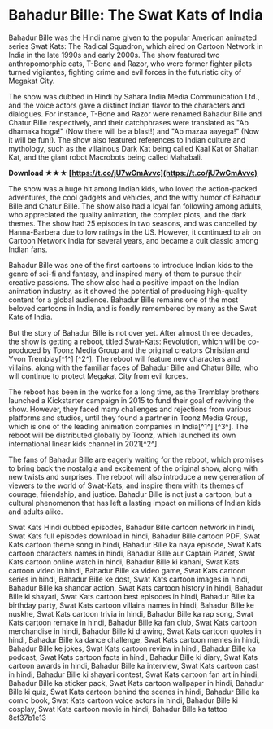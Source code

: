 # Bahadur Bille: The Swat Kats of India
 
Bahadur Bille was the Hindi name given to the popular American animated series Swat Kats: The Radical Squadron, which aired on Cartoon Network in India in the late 1990s and early 2000s. The show featured two anthropomorphic cats, T-Bone and Razor, who were former fighter pilots turned vigilantes, fighting crime and evil forces in the futuristic city of Megakat City.
 
The show was dubbed in Hindi by Sahara India Media Communication Ltd., and the voice actors gave a distinct Indian flavor to the characters and dialogues. For instance, T-Bone and Razor were renamed Bahadur Bille and Chatur Bille respectively, and their catchphrases were translated as "Ab dhamaka hoga!" (Now there will be a blast!) and "Ab mazaa aayega!" (Now it will be fun!). The show also featured references to Indian culture and mythology, such as the villainous Dark Kat being called Kaal Kat or Shaitan Kat, and the giant robot Macrobots being called Mahabali.
 
**Download ★★★ [https://t.co/jU7wGmAvvc](https://t.co/jU7wGmAvvc)**


 
The show was a huge hit among Indian kids, who loved the action-packed adventures, the cool gadgets and vehicles, and the witty humor of Bahadur Bille and Chatur Bille. The show also had a loyal fan following among adults, who appreciated the quality animation, the complex plots, and the dark themes. The show had 25 episodes in two seasons, and was cancelled by Hanna-Barbera due to low ratings in the US. However, it continued to air on Cartoon Network India for several years, and became a cult classic among Indian fans.
 
Bahadur Bille was one of the first cartoons to introduce Indian kids to the genre of sci-fi and fantasy, and inspired many of them to pursue their creative passions. The show also had a positive impact on the Indian animation industry, as it showed the potential of producing high-quality content for a global audience. Bahadur Bille remains one of the most beloved cartoons in India, and is fondly remembered by many as the Swat Kats of India.
  
But the story of Bahadur Bille is not over yet. After almost three decades, the show is getting a reboot, titled Swat-Kats: Revolution, which will be co-produced by Toonz Media Group and the original creators Christian and Yvon Tremblay[^1^] [^2^]. The reboot will feature new characters and villains, along with the familiar faces of Bahadur Bille and Chatur Bille, who will continue to protect Megakat City from evil forces.
 
The reboot has been in the works for a long time, as the Tremblay brothers launched a Kickstarter campaign in 2015 to fund their goal of reviving the show. However, they faced many challenges and rejections from various platforms and studios, until they found a partner in Toonz Media Group, which is one of the leading animation companies in India[^1^] [^3^]. The reboot will be distributed globally by Toonz, which launched its own international linear kids channel in 2021[^2^].
 
The fans of Bahadur Bille are eagerly waiting for the reboot, which promises to bring back the nostalgia and excitement of the original show, along with new twists and surprises. The reboot will also introduce a new generation of viewers to the world of Swat-Kats, and inspire them with its themes of courage, friendship, and justice. Bahadur Bille is not just a cartoon, but a cultural phenomenon that has left a lasting impact on millions of Indian kids and adults alike.
 
Swat Kats Hindi dubbed episodes,  Bahadur Bille cartoon network in hindi,  Swat Kats full episodes download in hindi,  Bahadur Bille cartoon PDF,  Swat Kats cartoon theme song in hindi,  Bahadur Bille ka naya episode,  Swat Kats cartoon characters names in hindi,  Bahadur Bille aur Captain Planet,  Swat Kats cartoon online watch in hindi,  Bahadur Bille ki kahani,  Swat Kats cartoon video in hindi,  Bahadur Bille ka video game,  Swat Kats cartoon series in hindi,  Bahadur Bille ke dost,  Swat Kats cartoon images in hindi,  Bahadur Bille ka shandar action,  Swat Kats cartoon history in hindi,  Bahadur Bille ki shayari,  Swat Kats cartoon best episodes in hindi,  Bahadur Bille ka birthday party,  Swat Kats cartoon villains names in hindi,  Bahadur Bille ke nuskhe,  Swat Kats cartoon trivia in hindi,  Bahadur Bille ka rap song,  Swat Kats cartoon remake in hindi,  Bahadur Bille ka fan club,  Swat Kats cartoon merchandise in hindi,  Bahadur Bille ki drawing,  Swat Kats cartoon quotes in hindi,  Bahadur Bille ka dance challenge,  Swat Kats cartoon memes in hindi,  Bahadur Bille ke jokes,  Swat Kats cartoon review in hindi,  Bahadur Bille ka podcast,  Swat Kats cartoon facts in hindi,  Bahadur Bille ki diary,  Swat Kats cartoon awards in hindi,  Bahadur Bille ka interview,  Swat Kats cartoon cast in hindi,  Bahadur Bille ki shayari contest,  Swat Kats cartoon fan art in hindi,  Bahadur Bille ka sticker pack,  Swat Kats cartoon wallpaper in hindi,  Bahadur Bille ki quiz,  Swat Kats cartoon behind the scenes in hindi,  Bahadur Bille ka comic book,  Swat Kats cartoon voice actors in hindi,  Bahadur Bille ki cosplay,  Swat Kats cartoon movie in hindi,  Bahadur Bille ka tattoo
 8cf37b1e13
 
